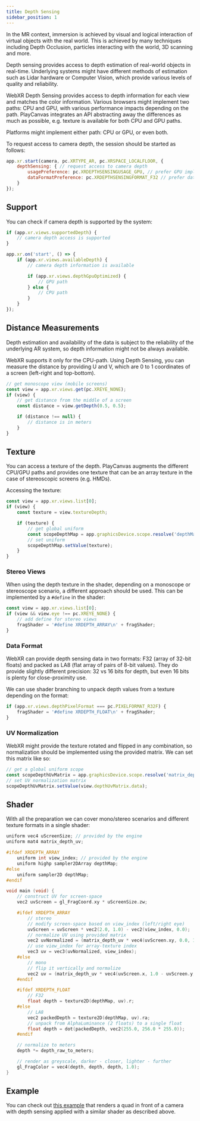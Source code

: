 ```yaml
---
title: Depth Sensing
sidebar_position: 1
---
```


In the MR context, immersion is achieved by visual and logical interaction of virtual objects with the real world. This is achieved by many techniques including Depth Occlusion, particles interacting with the world, 3D scanning and more.

Depth sensing provides access to depth estimation of real-world objects in real-time. Underlying systems might have different methods of estimation such as Lidar hardware or Computer Vision, which provide various levels of quality and reliability.

WebXR Depth Sensing provides access to depth information for each view and matches the color information. Various browsers might implement two paths: CPU and GPU, with various performance impacts depending on the path. PlayCanvas integrates an API abstracting away the differences as much as possible, e.g. texture is available for both CPU and GPU paths.

Platforms might implement either path: CPU or GPU, or even both.

To request access to camera depth, the session should be started as follows:

```javascript
app.xr.start(camera, pc.XRTYPE_AR, pc.XRSPACE_LOCALFLOOR, {
    depthSensing: { // request access to camera depth
        usagePreference: pc.XRDEPTHSENSINGUSAGE_GPU, // prefer GPU implementation
        dataFormatPreference: pc.XRDEPTHSENSINGFORMAT_F32 // prefer data as Float 32 array/texture
    }
});
```

## Support

You can check if camera depth is supported by the system:

```javascript
if (app.xr.views.supportedDepth) {
    // camera depth access is supported
}

app.xr.on('start', () => {
    if (app.xr.views.availableDepth) {
        // camera depth information is available

        if (app.xr.views.depthGpuOptimized) {
            // GPU path
        } else {
            // CPU path
        }
    }
});
```

## Distance Measurements

Depth estimation and availability of the data is subject to the reliability of the underlying AR system, so depth information might not be always available.

WebXR supports it only for the CPU-path. Using Depth Sensing, you can measure the distance by providing U and V, which are 0 to 1 coordinates of a screen (left-right and top-bottom).

```javascript
// get monoscope view (mobile screens)
const view = app.xr.views.get(pc.XREYE_NONE);
if (view) {
    // get distance from the middle of a screen
    const distance = view.getDepth(0.5, 0.5);

    if (distance !== null) {
        // distance is in meters
    }
}
```

## Texture

You can access a texture of the depth. PlayCanvas augments the different CPU/GPU paths and provides one texture that can be an array texture in the case of stereoscopic screens (e.g. HMDs).

Accessing the texture:

```javascript
const view = app.xr.views.list[0];
if (view) {
    const texture = view.textureDepth;

    if (texture) {
        // get global uniform
        const scopeDepthMap = app.graphicsDevice.scope.resolve('depthMap');
        // set uniform
        scopeDepthMap.setValue(texture);
    }
}
```

### Stereo Views

When using the depth texture in the shader, depending on a monoscope or stereoscope scenario, a different approach should be used. This can be implemented by a `#define` in the shader:

```javascript
const view = app.xr.views.list[0];
if (view && view.eye !== pc.XREYE_NONE) {
    // add define for stereo views
    fragShader = '#define XRDEPTH_ARRAY\n' + fragShader;
}
```

### Data Format

WebXR can provide depth sensing data in two formats: F32 (array of 32-bit floats) and packed as LA8 (flat array of pairs of 8-bit values). They do provide slightly different precision: 32 vs 16 bits for depth, but even 16 bits is plenty for close-proximity use.

We can use shader branching to unpack depth values from a texture depending on the format:

```javascript
if (app.xr.views.depthPixelFormat === pc.PIXELFORMAT_R32F) {
    fragShader = '#define XRDEPTH_FLOAT\n' + fragShader;
}
```

### UV Normalization

WebXR might provide the texture rotated and flipped in any combination, so normalization should be implemented using the provided matrix. We can set this matrix like so:

```javascript
// get a global uniform scope
const scopeDepthUvMatrix = app.graphicsDevice.scope.resolve('matrix_depth_uv');
// set UV normalization matrix
scopeDepthUvMatrix.setValue(view.depthUvMatrix.data);
```

## Shader

With all the preparation we can cover mono/stereo scenarios and different texture formats in a single shader:

```c
uniform vec4 uScreenSize; // provided by the engine
uniform mat4 matrix_depth_uv;

#ifdef XRDEPTH_ARRAY
    uniform int view_index; // provided by the engine
    uniform highp sampler2DArray depthMap;
#else
    uniform sampler2D depthMap;
#endif

void main (void) {
    // construct UV for screen-space
    vec2 uvScreen = gl_FragCoord.xy * uScreenSize.zw;

    #ifdef XRDEPTH_ARRAY
        // stereo
        // modify screen-space based on view_index (left/right eye)
        uvScreen = uvScreen * vec2(2.0, 1.0) - vec2(view_index, 0.0);
        // normalize UV using provided matrix
        vec2 uvNormalized = (matrix_depth_uv * vec4(uvScreen.xy, 0.0, 1.0)).xy;
        // use view_index for array-texture index
        vec3 uv = vec3(uvNormalized, view_index);
    #else
        // mono
        // flip it vertically and normalize
        vec2 uv = (matrix_depth_uv * vec4(uvScreen.x, 1.0 - uvScreen.y, 0.0, 1.0)).xy;
    #endif

    #ifdef XRDEPTH_FLOAT
        // F32
        float depth = texture2D(depthMap, uv).r;
    #else
        // LA8
        vec2 packedDepth = texture2D(depthMap, uv).ra;
        // unpack from AlphaLuminance (2 floats) to a single float
        float depth = dot(packedDepth, vec2(255.0, 256.0 * 255.0));
    #endif

    // normalize to meters
    depth *= depth_raw_to_meters;

    // render as greyscale, darker - closer, lighter - further
    gl_FragColor = vec4(depth, depth, depth, 1.0);
}
```

## Example

You can check out [this example][1] that renders a quad in front of a camera with depth sensing applied with a similar shader as described above.

[1]: https://playcanvas.github.io/#/xr/ar-camera-depth
